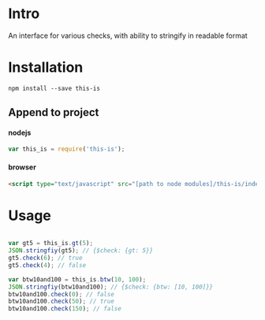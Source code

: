 # Intro
An interface for various checks, with ability to stringify in readable format

# Installation
`npm install --save this-is`

## Append to project
#### nodejs
```javascript
var this_is = require('this-is');
```

#### browser
```html
<script type="text/javascript" src="[path to node modules]/this-is/index.js"></script>
```

# Usage
```javascript

var gt5 = this_is.gt(5);
JSON.stringfiy(gt5); // {$check: {gt: 5}}
gt5.check(6); // true
gt5.check(4); // false

var btw10and100 = this_is.btw(10, 100);
JSON.stringfiy(btw10and100); // {$check: {btw: [10, 100]}}
btw10and100.check(0); // false
btw10and100.check(50); // true
btw10and100.check(150); // false
```
